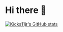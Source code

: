 # Hi there 👋

[![Kicks11jr's GitHub stats](https://github-readme-stats.vercel.app/api?username=kicks11jr)](https://github.com/kicks11jr/github-readme-stats)

<!--
**Kicks11jr/kicks11jr** is a ✨ _special_ ✨ repository because its `README.md` (this file) appears on your GitHub profile.

Here are some ideas to get you started:

- 🔭 I’m currently working on ...
- 🌱 I’m currently learning ...
- 👯 I’m looking to collaborate on ...
- 🤔 I’m looking for help with ...
- 💬 Ask me about ...
- 📫 How to reach me: ...
- 😄 Pronouns: ...
- ⚡ Fun fact: ...
-->
